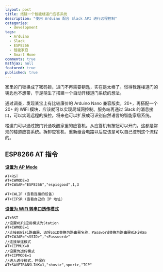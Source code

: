 ```yaml
---
layout: post
title: 搭建一个智能楼道门应答系统
description: "使用 Arduino 配合 Slack API 进行远程控制"
categories:
  - development
tags:
  - Arduino
  - Slack
  - ESP8266
  - 智能家庭
  - Smart Home
comments: true
mathjax: null
featured: true
published: true
---
```


家里的门锁换成了密码锁，进门不再需要钥匙，实在是太棒了。惯得我连楼道门的钥匙也不想带，于是萌生了搭建一个自动开楼道门系统的想法。

通过调查，发现某宝上有比较廉价的 Arduino Nano 兼容版卖，20+，再搭配一个 20+ 的 WiFi 模块，应该就可以实现局域网控制。服务端再通过 Slack 的消息接口，可以实现远程的操控，将来也可以扩展成可识别自然语言的智能家居系统。

<!-- more -->

楼道门可以通过按门铃通唤醒家里的应答机，从应答机有按钮可以开门。这都是常规的楼道应答系统。拆卸应答机、重新组合电路以后应该是可以自己控制这个流程的。


## ESP8266 AT 指令

[**设置为 AP Mode**](http://zhongbest.com/2016/09/07/esp8266-01/)
```
AT+RST
AT+CWMODE=3
AT+CWSAP="ESP8266","espisgood",1,3

AT+CWLIF (查看连接的设备)
AT+CIFSR (查看自己的 IP 地址)
```

[**设置为 WiFi 转串口透传模式**](http://zhongbest.com/2017/02/23/esp8266-01%E5%85%BC%E5%AE%B9arduino%E8%BF%9E%E6%8E%A5%E8%B4%9D%E5%A3%B3%E7%89%A9%E8%81%94%E7%BD%91%E6%8E%A7%E5%88%B6led%E7%81%AF/)
```
AT+RST
//设置WiFi应用模式为Station
AT+CWMODE=1
//连接到WiFi路由器，请将SSID替换为路由器名称，Password替换为路由器WiFi密码
AT+CWJAP="<SSID>","<Password>"
//连接单连模式
AT+CIPMUX=0
//设置为透传模式
AT+CIPMODE=1
//进入透传模式，并保存
AT+SAVETRANSLINK=1,"<host>",<port>,"TCP"
```

